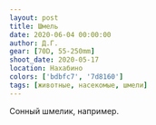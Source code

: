 ```yaml
---
layout: post
title: Шмель
date: 2020-06-04 00:00:00
author: Д.Г.
gear: [70D, 55-250mm]
shoot_date: 2020-05-17
location: Нахабино
colors: ['bdbfc7', '7d8160']
tags: [животные, насекомые, шмели]
---
```

Сонный шмелик, например.
